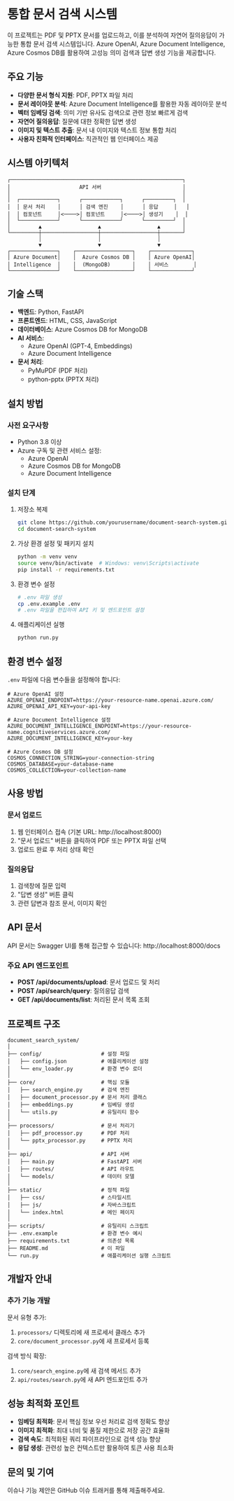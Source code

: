 # 통합 문서 검색 시스템

이 프로젝트는 PDF 및 PPTX 문서를 업로드하고, 이를 분석하여 자연어 질의응답이 가능한 통합 문서 검색 시스템입니다. Azure OpenAI, Azure Document Intelligence, Azure Cosmos DB를 활용하여 고성능 의미 검색과 답변 생성 기능을 제공합니다.

## 주요 기능

- **다양한 문서 형식 지원**: PDF, PPTX 파일 처리
- **문서 레이아웃 분석**: Azure Document Intelligence를 활용한 자동 레이아웃 분석
- **벡터 임베딩 검색**: 의미 기반 유사도 검색으로 관련 정보 빠르게 검색
- **자연어 질의응답**: 질문에 대한 정확한 답변 생성
- **이미지 및 텍스트 추출**: 문서 내 이미지와 텍스트 정보 통합 처리
- **사용자 친화적 인터페이스**: 직관적인 웹 인터페이스 제공

## 시스템 아키텍처

```
┌───────────────────────────────────────────────────────┐
│                      API 서버                          │
│                                                       │
│  ┌────────────┐      ┌────────────┐      ┌─────────┐  │
│  │ 문서 처리    │      │ 검색 엔진    │      │ 응답     │   │
│  │ 컴포넌트     │<────>│ 컴포넌트     │<────>│ 생성기    │  │ 
│  └────────────┘      └────────────┘      └─────────┘  │
│         ▲                  ▲                  ▲       │
└─────────┼──────────────────┼──────────────────┼───────┘
          │                  │                  │
          ▼                  ▼                  ▼
┌───────────────┐    ┌──────────────────┐    ┌─────────────┐
│ Azure Document│    │  Azure Cosmos DB │    │ Azure OpenAI│
│ Intelligence  │    │  (MongoDB)       │    │ 서비스        │
└───────────────┘    └──────────────────┘    └─────────────┘
```

## 기술 스택

- **백엔드**: Python, FastAPI
- **프론트엔드**: HTML, CSS, JavaScript
- **데이터베이스**: Azure Cosmos DB for MongoDB
- **AI 서비스**:
  - Azure OpenAI (GPT-4, Embeddings)
  - Azure Document Intelligence
- **문서 처리**:
  - PyMuPDF (PDF 처리)
  - python-pptx (PPTX 처리)

## 설치 방법

### 사전 요구사항

- Python 3.8 이상
- Azure 구독 및 관련 서비스 설정:
  - Azure OpenAI
  - Azure Cosmos DB for MongoDB
  - Azure Document Intelligence

### 설치 단계

1. 저장소 복제
   ```bash
   git clone https://github.com/yourusername/document-search-system.git
   cd document-search-system
   ```

2. 가상 환경 설정 및 패키지 설치
   ```bash
   python -m venv venv
   source venv/bin/activate  # Windows: venv\Scripts\activate
   pip install -r requirements.txt
   ```

3. 환경 변수 설정
   ```bash
   # .env 파일 생성
   cp .env.example .env
   # .env 파일을 편집하여 API 키 및 엔드포인트 설정
   ```

4. 애플리케이션 실행
   ```bash
   python run.py
   ```

## 환경 변수 설정

`.env` 파일에 다음 변수들을 설정해야 합니다:

```
# Azure OpenAI 설정
AZURE_OPENAI_ENDPOINT=https://your-resource-name.openai.azure.com/
AZURE_OPENAI_API_KEY=your-api-key

# Azure Document Intelligence 설정
AZURE_DOCUMENT_INTELLIGENCE_ENDPOINT=https://your-resource-name.cognitiveservices.azure.com/
AZURE_DOCUMENT_INTELLIGENCE_KEY=your-key

# Azure Cosmos DB 설정
COSMOS_CONNECTION_STRING=your-connection-string
COSMOS_DATABASE=your-database-name
COSMOS_COLLECTION=your-collection-name
```

## 사용 방법

### 문서 업로드

1. 웹 인터페이스 접속 (기본 URL: http://localhost:8000)
2. "문서 업로드" 버튼을 클릭하여 PDF 또는 PPTX 파일 선택
3. 업로드 완료 후 처리 상태 확인

### 질의응답

1. 검색창에 질문 입력
2. "답변 생성" 버튼 클릭
3. 관련 답변과 참조 문서, 이미지 확인

## API 문서

API 문서는 Swagger UI를 통해 접근할 수 있습니다: http://localhost:8000/docs

### 주요 API 엔드포인트

- **POST /api/documents/upload**: 문서 업로드 및 처리
- **POST /api/search/query**: 질의응답 검색
- **GET /api/documents/list**: 처리된 문서 목록 조회

## 프로젝트 구조

```
document_search_system/
│
├── config/                   # 설정 파일
│   ├── config.json           # 애플리케이션 설정
│   └── env_loader.py         # 환경 변수 로더
│
├── core/                     # 핵심 모듈
│   ├── search_engine.py      # 검색 엔진
│   ├── document_processor.py # 문서 처리 클래스
│   ├── embeddings.py         # 임베딩 생성
│   └── utils.py              # 유틸리티 함수
│
├── processors/               # 문서 처리기
│   ├── pdf_processor.py      # PDF 처리
│   └── pptx_processor.py     # PPTX 처리
│
├── api/                      # API 서버
│   ├── main.py               # FastAPI 서버
│   ├── routes/               # API 라우트
│   └── models/               # 데이터 모델
│
├── static/                   # 정적 파일
│   ├── css/                  # 스타일시트
│   ├── js/                   # 자바스크립트
│   └── index.html            # 메인 페이지
│
├── scripts/                  # 유틸리티 스크립트
├── .env.example              # 환경 변수 예시
├── requirements.txt          # 의존성 목록
├── README.md                 # 이 파일
└── run.py                    # 애플리케이션 실행 스크립트
```

## 개발자 안내

### 추가 기능 개발

문서 유형 추가:
1. `processors/` 디렉토리에 새 프로세서 클래스 추가
2. `core/document_processor.py`에 새 프로세서 등록

검색 방식 확장:
1. `core/search_engine.py`에 새 검색 메서드 추가
2. `api/routes/search.py`에 새 API 엔드포인트 추가


## 성능 최적화 포인트

- **임베딩 최적화**: 문서 핵심 정보 우선 처리로 검색 정확도 향상
- **이미지 최적화**: 최대 너비 및 품질 제한으로 저장 공간 효율화
- **검색 속도**: 최적화된 쿼리 파이프라인으로 검색 성능 향상
- **응답 생성**: 관련성 높은 컨텍스트만 활용하여 토큰 사용 최소화


## 문의 및 기여

이슈나 기능 제안은 GitHub 이슈 트래커를 통해 제출해주세요.